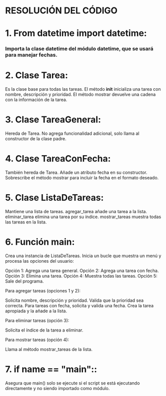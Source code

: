 # RESOLUCIÓN DEL CÓDIGO

# 1. From datetime import datetime:

### Importa la clase datetime del módulo datetime, que se usará para manejar fechas.

# 2. Clase Tarea:

Es la clase base para todas las tareas.
El método __init__ inicializa una tarea con nombre, descripción y prioridad.
El método mostrar devuelve una cadena con la información de la tarea.


# 3. Clase TareaGeneral:

Hereda de Tarea.
No agrega funcionalidad adicional, solo llama al constructor de la clase padre.


# 4. Clase TareaConFecha:

También hereda de Tarea.
Añade un atributo fecha en su constructor.
Sobrescribe el método mostrar para incluir la fecha en el formato deseado.


# 5. Clase ListaDeTareas:

Mantiene una lista de tareas.
agregar_tarea añade una tarea a la lista.
eliminar_tarea elimina una tarea por su índice.
mostrar_tareas muestra todas las tareas en la lista.


# 6. Función main:

Crea una instancia de ListaDeTareas.
Inicia un bucle que muestra un menú y procesa las opciones del usuario:

Opción 1: Agrega una tarea general.
Opción 2: Agrega una tarea con fecha.
Opción 3: Elimina una tarea.
Opción 4: Muestra todas las tareas.
Opción 5: Sale del programa.


Para agregar tareas (opciones 1 y 2):

Solicita nombre, descripción y prioridad.
Valida que la prioridad sea correcta.
Para tareas con fecha, solicita y valida una fecha.
Crea la tarea apropiada y la añade a la lista.


Para eliminar tareas (opción 3):

Solicita el índice de la tarea a eliminar.


Para mostrar tareas (opción 4):

Llama al método mostrar_tareas de la lista.

# 7. if __name__ == "__main__"::

Asegura que main() solo se ejecute si el script se está ejecutando directamente y no siendo importado como módulo.

